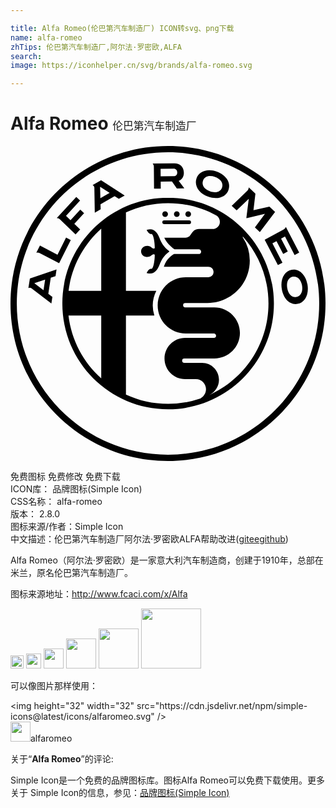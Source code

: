 ```yaml
---

title: Alfa Romeo(伦巴第汽车制造厂) ICON转svg、png下载
name: alfa-romeo
zhTips: 伦巴第汽车制造厂,阿尔法·罗密欧,ALFA
search: 
image: https://iconhelper.cn/svg/brands/alfa-romeo.svg

---
```


# Alfa Romeo  <small style="font-size: 60%;font-weight: 100">伦巴第汽车制造厂</small>

<div id="svg" class="svg-wrap">
<svg role="img" viewBox="0 0 24 24" xmlns="http://www.w3.org/2000/svg"><title>Alfa Romeo icon</title><path d="M13.539 5.4052a.2158.2158 0 1 0 0-.4318.2158.2158 0 1 0 0 .4318zm-9.3055 1.576l-.6533 1.2987-1.3365-.7-.276.5514a.4317.4317 0 0 1 .0917-.0097c.0556 0 .1107.0105.1536.0301l1.4923.7814.8869-1.764zm15.7221.4324l.3109-.1689.509.9792.3498-.1894-.5095-.9791.2969-.1608.7336 1.4093.3494-.1896-1.0138-1.9486c-.0371.0863-.1084.1592-.1651.1888l-1.451.787 1.0071 1.9358.3497-.1897zm-7.2864-2.0084a.2158.2158 0 1 0 0-.4318.2158.2158 0 1 0 0 .4318zm5.0574 1.5187l.0027.0031c1.1982 1.3498 1.9262 3.1265 1.9262 5.0732 0 3.1035-1.8496 5.7747-4.5065 6.9728-.009.0044-.0178.0093-.0271.0134l.0021-.0018.025-.0116c.4345-.2065.7352-.6488.7352-1.1619 0-.7107-.576-1.2865-1.2867-1.2865l-1.3545-.0012a.1656.1656 0 1 1 0-.3312h2.2875c1.0767 0 1.9496-.8729 1.9496-1.9497 0-1.0767-.8729-1.9497-1.9496-1.9497l-.2906.0003h-1.9184a.1656.1656 0 1 1 0-.3311l1.6868-.0019c1.7798 0 3.2227-1.4428 3.2227-3.2226a3.207 3.207 0 0 0-.5307-1.772l-.0085-.012a.023.023 0 0 1-.0046-.0135c0-.013.0106-.0235.0236-.0235.008 0 .0114.0012.0158.0074zm-3.258 12.3178a7.6339 7.6339 0 0 1-2.459.4041c-1.148 0-2.2368-.2534-3.214-.707v-6.0254h2.1652a2.4299 2.4299 0 0 1-.1227-.765c0-.4029.0986-.783.2719-1.1181H8.7957v-5.969c.9771-.4535 2.0658-.707 3.214-.707 1.3347 0 2.5898.3422 3.6818.9435h.0007c.1562.0988.26.273.26.4717a.5572.5572 0 0 1-.5573.5572l-.0122-.0004h-.1792l-.76.0009c-.2677 0-.4145.079-.5066.159-.2655.2302-.1745.5029-.7192.5029h-1.5022c.2032.4685.6696.8067.7856.8855h1.845a.1784.1784 0 0 1 .1655.112.1561.1561 0 0 1 .0102.0971.1786.1786 0 0 1-.1757.1483H12.468c-.1443.0754-.5827.3489-.785.9661h3.39a.4006.4006 0 1 1 0 .8012l-1.7171-.0002c-1.1836 0-2.1431.9595-2.1431 2.143 0 1.1837.9595 2.1432 2.143 2.1432h2.1414c.0915 0 .1656.0765.1656.168a.1638.1638 0 0 1-.1656.1634h-2.193c-.8671 0-1.5701.7028-1.5701 1.5697 0 .8671.703 1.57 1.57 1.57l.8284.0028c.4185 0 .7632.3512.7632.7667 0 .3396-.2049.5791-.427.7158zm-7.5559-8.2114H4.425c.2368-1.8715 1.1506-3.532 2.4878-4.7287zm0 6.6683c-1.3505-1.209-2.2688-2.8907-2.4943-4.7852h2.4943zm5.097-13.7579c-4.451 0-8.0594 3.6083-8.0594 8.0595 0 4.4508 3.6084 8.0594 8.0593 8.0594 4.4512 0 8.0595-3.6086 8.0595-8.0594 0-4.4512-3.6083-8.0595-8.0595-8.0595zm-.301 2.009h1.9023a.1443.1443 0 0 0 .144-.144.1445.1445 0 0 0-.144-.1442h-1.9023a.1445.1445 0 0 0-.144.1442c0 .0793.0649.144.144.144zm.072-.5445a.2159.2159 0 1 0 0-.4318.2158.2158 0 1 0 0 .4318zm.2988 2.6522l.027-.0257v-.0002l-.027-.0259c-.421-.3057-.6075-.6844-.7201-.9775-.0777-.202-.1652-.3679-.2925-.4893-.1322-.1258-.2285-.1927-.4192-.1927a.9713.9713 0 0 0-.2302.0292l-.0456.011.0283.0525c.0422.0783.1205.2238.2576.2656a.1193.1193 0 0 0 .0356.0046.386.386 0 0 0 .0332-.0019c.009-.0008.0178-.0017.0261-.0017.0093 0 .0123.0013.0124.0013.148.0856.2255.7166.2255 1.031 0 .0537-.0222.078-.0718.078-.0493 0-.1136-.027-.153-.0641-.0867-.0935-.2107-.146-.347-.146-.2223 0-.458.1499-.4673.4005v.0509c.0094.2506.245.4005.4674.4005.1362 0 .2602-.0525.3469-.146.0394-.037.1037-.0639.153-.0639.0496 0 .0718.024.0718.0778 0 .3144-.0776.9454-.2255 1.031 0 0-.003.0012-.0124.0012a.2845.2845 0 0 1-.026-.0016.386.386 0 0 0-.0333-.0019.1194.1194 0 0 0-.0356.0046c-.1371.0418-.2154.1873-.2576.2656l-.0283.0525.0456.0112a.9836.9836 0 0 0 .2302.029c.1907 0 .287-.0667.4192-.1927.1273-.1214.2148-.2873.2925-.4893.1126-.2931.299-.6718.7201-.9776zm-9.4412 2.1223l-.1222.8035-.6999-.5284zm-1.2738.6372a.2464.2464 0 0 1 .097-.0193.2522.2522 0 0 1 .1233.0318l.0028.0016 1.5266 1.1735.0775-.5098-.3103-.2336.1861-1.2242.3638-.1216.0773-.5089-2.0309.683zM12 23.52C5.6378 23.52.48 18.3622.48 12S5.6379.4803 12 .4803C18.3622.4803 23.5198 5.6378 23.5198 12c0 6.3622-5.1575 11.52-11.5198 11.52zM12 .0003C5.3727.0003 0 5.3728 0 12c0 6.6272 5.3727 11.9997 12 11.9997 6.6274 0 12-5.3725 12-11.9997C24 5.3728 18.6274.0003 12 .0003zm2.6675 2.643c.0793-.23.2747-.3568.5505-.3568.1153 0 .2378.023.364.0684.4398.1581.6498.4752.5349.8078-.0796.2313-.2755.3589-.5513.3589-.116 0-.2393-.0232-.3665-.0689-.4384-.1575-.6471-.4752-.5316-.8095zm.3924 1.2166c.195.0701.389.1057.5764.1057h.0001c.4753 0 .8395-.2332.9743-.624.0951-.276.052-.57-.1214-.828-.1655-.2464-.4383-.4475-.7682-.566-.1902-.0683-.3816-.103-.5682-.103-.4793 0-.8453.2316-.9795.6199-.1917.5552.181 1.1422.8865 1.3954zm3.0944.1594l-.1837 1.4554.023.0215 1.3938-.3266-.766 1.037.3757.3504 1.1621-1.5327-.4317-.4023-1.2158.2723.1485-1.2671-.452-.4215h-.0004l-.0554-.0512c-.0045.0915-.0427.184-.0945.234l-1.2044 1.1699.3777.3522zm3.6243 7.4815a.5396.5396 0 0 1-.0919.008c-.3011 0-.5317-.2627-.602-.6852-.0776-.4672.0937-.8074.437-.8671a.5656.5656 0 0 1 .0904-.0076c.2959 0 .5317.2678.6006.6827.078.4686-.0923.8099-.4341.8692zm.8493-.9418c-.1124-.6738-.5424-1.1443-1.0459-1.1443a.8997.8997 0 0 0-.1481.0128c-.568.0989-.8894.7165-.7643 1.4687.1143.6858.5346 1.1466 1.0457 1.1466a.883.883 0 0 0 .1512-.0132c.5663-.0983.8867-.7167.7614-1.4706zM12.4323 1.7271h.0001c.1613 0 .2707.1156.2722.288.0014.174-.104.2832-.2751.2846l-.9892.0087-.005-.5726zm-1.495 1.5232l.5109-.0045-.0045-.532.8572-.0077.3746.5292.5696-.005-.4303-.5697.053-.0254c.2187-.1048.3427-.3229.3402-.5984-.0037-.4345-.29-.7154-.7288-.7154l-1.5587.0134v.0006l-.09.0005c.0533.0645.0872.1498.0923.2213zm-3.3844.3238l-.7046.4047-.0227-.8766zm-1.1647-.4215l.0006.0034.0334 1.927.4472-.2571-.0108-.3882 1.0735-.6173.3217.209.4463-.2565-1.7995-1.1634-.64.3654a.2541.2541 0 0 1 .1276.1777zM3.748 5.5746L4.9572 6.735l.3507-.3805-.4455-.4277.744-.8074-.2887-.2772-.7443.8074-.344-.3301 1.0713-1.1627-.2887-.277-1.4859 1.6131c.0782.0052.1643.036.22.0802l.0018.0014Z"/></svg>
</div>
<detail full-name='alfa-romeo'></detail>

<div class="detail-page">
<p>
<span><span class="badge-success badge">免费图标</span> <span class="badge-success badge">免费修改</span>  <span class="badge-success badge">免费下载</span> </span>
<br/>
<span>
ICON库：
<span class="badge-secondary badge">品牌图标(Simple Icon)</span> 
</span>
<br/>
<span>
CSS名称：
<span class="badge-secondary badge">alfa-romeo</span> 
</span>

<br/>
<span>
版本：
<span class="badge-secondary badge">2.8.0</span> 
</span>
<br/>
<span>图标来源/作者：<span class="badge-light badge">Simple Icon</span></span> 
<br/>
<span class="zh-detail">中文描述：<span class="badge-primary badge">伦巴第汽车制造厂</span><span class="badge-primary badge">阿尔法·罗密欧</span><span class="badge-primary badge">ALFA</span><span class="help-link"><span>帮助改进</span>(<a href="https://gitee.com/liuwave/icon-helper/edit/master/json/brands/alfa-romeo.json" target="_blank" rel="noopener noreferrer">gitee</a><a href="https://github.com/liuwave/icon-helper/edit/master/json/brands/alfa-romeo.json" target="_blank" rel="noopener noreferrer">github</a></span>)</span><br/>
</p>
</div><div class="description description alert alert-light"><p>Alfa Romeo（阿尔法·罗密欧）是一家意大利汽车制造商，创建于1910年，总部在米兰，原名伦巴第汽车制造厂。</p><p>图标来源地址：<a href="http://www.fcaci.com/x/Alfa" target="_blank" rel="noopener noreferrer">http://www.fcaci.com/x/Alfa</a></p></div>
<div class="alert alert-dark">
<img height="21" width="21" src="https://cdn.jsdelivr.net/npm/simple-icons@latest/icons/alfaromeo.svg" />
<img height="24" width="24" src="https://cdn.jsdelivr.net/npm/simple-icons@latest/icons/alfaromeo.svg" />
<img height="32" width="32" src="https://cdn.jsdelivr.net/npm/simple-icons@latest/icons/alfaromeo.svg" />
<img height="48" width="48" src="https://cdn.jsdelivr.net/npm/simple-icons@latest/icons/alfaromeo.svg" />
<img height="64" width="64" src="https://cdn.jsdelivr.net/npm/simple-icons@latest/icons/alfaromeo.svg" />
<img height="96" width="96" src="https://cdn.jsdelivr.net/npm/simple-icons@latest/icons/alfaromeo.svg" />

</div>
<div>
  <p>可以像图片那样使用：    
  </p>
  <div class="alert alert-primary" style="font-size: 14px">
    &lt;img height="32" width="32" src="https://cdn.jsdelivr.net/npm/simple-icons@latest/icons/alfaromeo.svg" /&gt;
    <copy-btn content='<img height="32" width="32" src="https://cdn.jsdelivr.net/npm/simple-icons@latest/icons/alfaromeo.svg" />'></copy-btn>
  </div>
  <div class="alert alert-secondary">
    <img height="32" width="32" src="https://cdn.jsdelivr.net/npm/simple-icons@latest/icons/alfaromeo.svg" />alfaromeo
    <copy-btn content="alfaromeo" btn-title="复制图标名称"></copy-btn>
  </div>
</div>
<div class="icon-detail__container">
<p>关于“<b>Alfa Romeo</b>”的评论:</p>
</div>
<Vssue title="关于“Alfa Romeo”的评论" />
<div><p>Simple Icon是一个免费的品牌图标库。图标Alfa Romeo可以免费下载使用。更多关于  Simple Icon的信息，参见：<a target="_blank" href="https://iconhelper.cn/brands.html">品牌图标(Simple Icon)</a>
</p></div>
